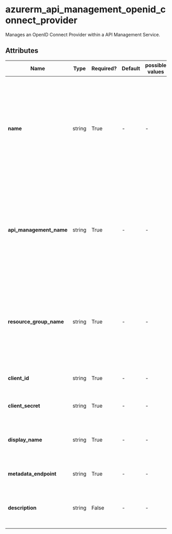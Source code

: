 # azurerm_api_management_openid_connect_provider

Manages an OpenID Connect Provider within a API Management Service.

## Attributes

| Name | Type | Required? | Default  | possible values | Description |
| ---- | ---- | --------- | -------- | ----------- | ----------- |
| **name** | string | True | -  |  -  | the Name of the OpenID Connect Provider which should be created within the API Management Service. Changing this forces a new resource to be created. | 
| **api_management_name** | string | True | -  |  -  | The name of the API Management Service in which this OpenID Connect Provider should be created. Changing this forces a new resource to be created. | 
| **resource_group_name** | string | True | -  |  -  | The name of the Resource Group where the API Management Service exists. Changing this forces a new resource to be created. | 
| **client_id** | string | True | -  |  -  | The Client ID used for the Client Application. | 
| **client_secret** | string | True | -  |  -  | The Client Secret used for the Client Application. | 
| **display_name** | string | True | -  |  -  | A user-friendly name for this OpenID Connect Provider. | 
| **metadata_endpoint** | string | True | -  |  -  | The URI of the Metadata endpoint. | 
| **description** | string | False | -  |  -  | A description of this OpenID Connect Provider. | 

